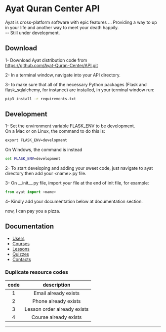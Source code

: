 # Ayat Quran Center API

Ayat is cross-platform software with epic features ... Providing a way to up in your life and another way to meet your death happily.  
-- Still under development.

## Download

1- Download Ayat distribution code from  
https://github.com/Ayat-Quran-Center/API.git

2- In a terminal window, navigate into your API directory.

3- to make sure that all of the necessary Python packages (Flask and flask_sqlalchemy, for instance) are installed, in your terminal window run:

```cmd
pip3 install -r requirements.txt
```

## Development

1- Set the environment variable FLASK_ENV to be development.  
On a Mac or on Linux, the command to do this is:

```cmd
export FLASK_ENV=development
```

On Windows, the command is instead

```cmd
set FLASK_ENV=development
```

2- To start developing and adding your sweet code, just navigate to ayat directory then add your \<name>.py file.

3- On \_\_init\_\_.py file, import your file at the end of init file, for example:

```python
from ayat import <name>
```

4- Kindly add your documentation below at documentation section.

now, I can pay you a pizza.

## Documentation

- [Users][]
- [Courses][]
- [Lessons][]
- [Quizzes][]
- [Contacts][]

[users]: ./docs/users.md
[courses]: ./docs/courses.md
[lessons]: ./docs/lessons.md
[quizzes]: ./docs/quizzes.md
[contacts]: ./docs/contacts.md

### Duplicate resource codes

| code |         description         |
| :--: | :-------------------------: |
|  1   |    Email already exists     |
|  2   |    Phone already exists     |
|  3   | Lesson order already exists |
|  4   |    Course already exists    |

<hr />
